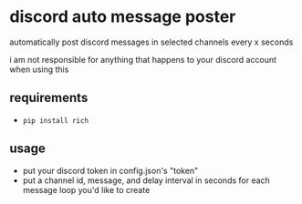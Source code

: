 # discord auto message poster
automatically post discord messages in selected channels every x seconds

i am not responsible for anything that happens to your discord account when using this

## requirements
* `pip install rich`

## usage
* put your discord token in config.json's "token"
* put a channel id, message, and delay interval in seconds for each message loop you'd like to create
